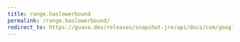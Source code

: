 ```yaml
---
title: range.haslowerbound
permalink: /range.haslowerbound/
redirect_to: https://guava.dev/releases/snapshot-jre/api/docs/com/google/common/collect/Range.html#hasLowerBound--
---
```

